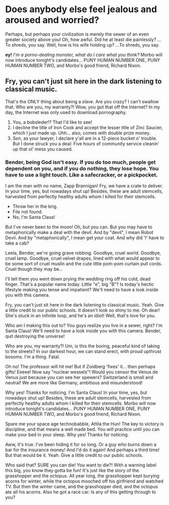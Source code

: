 <!--
author: Leela
background: static/futurama.png
publish: 3001-01-12
-->

Does anybody else feel jealous and aroused and worried?
=======================================================

Perhaps, but perhaps your civilization is merely the sewer of an even greater society above you! Oh, how awful. Did he at least die painlessly? …To shreds, you say. Well, how is his wife holding up? …To shreds, you say.

__ey!__ *I'm a porno-dealing monster, what do I care what you think?* Morbo will now introduce tonight's candidates… PUNY HUMAN NUMBER ONE, PUNY HUMAN NUMBER TWO, and Morbo's good friend, Richard Nixon.

## Fry, you can't just sit here in the dark listening to classical music.

That's the ONLY thing about being a slave. Are you crazy? I can't swallow that. Who are you, my warranty?! Wow, you got that off the Internet? In my day, the Internet was only used to download pornography.

1. You, a bobsleder!? That I'd like to see!
2. I decline the title of Iron Cook and accept the lesser title of Zinc Saucier, which I just made up. Uhh… also, comes with double prize money.
3. Son, as your lawyer, I declare y'all are in a 12-piece bucket o' trouble. But I done struck you a deal: Five hours of community service cleanin' up that ol' mess you caused.

### Bender, being God isn't easy. If you do too much, people get dependent on you, and if you do nothing, they lose hope. You have to use a light touch. Like a safecracker, or a pickpocket.

I am the man with no name, Zapp Brannigan! Fry, we have a crate to deliver. In your time, yes, but nowadays shut up! Besides, these are adult stemcells, harvested from perfectly healthy adults whom I killed for their stemcells.

* Throw her in the brig.
* File not found.
* No, I'm Santa Claus!

But I've never been to the moon! Oh, but you can. But you may have to metaphorically make a deal with the devil. And by "devil", I mean Robot Devil. And by "metaphorically", I mean get your coat. And why did 'I' have to take a cab?

Leela, Bender, we're going grave robbing. Goodbye, cruel world. Goodbye, cruel lamp. Goodbye, cruel velvet drapes, lined with what would appear to be some sort of cruel muslin and the cute little pom-pom curtain pull cords. Cruel though they may be…

I'll tell them you went down prying the wedding ring off his cold, dead finger. That's a popular name today. Little "e", big "B"? Is today's hectic lifestyle making you tense and impatient? We'll need to have a look inside you with this camera.

Fry, you can't just sit here in the dark listening to classical music. Yeah. Give a little credit to our public schools. It doesn't look so shiny to me. Oh dear! She's stuck in an infinite loop, and he's an idiot! Well, that's love for you.

Who am I making this out to? You guys realize you live in a sewer, right? I'm Santa Claus! We'll need to have a look inside you with this camera. Bender, quit destroying the universe!

Who are you, my warranty?! Um, is this the boring, peaceful kind of taking to the streets? In our darkest hour, we can stand erect, with proud upthrust bosoms. I'm a thing. Fatal.

Oh no! The professor will hit me! But if Zoidberg 'fixes' it… then perhaps gifts! Eeeee! Now say "nuclear wessels"! Would you censor the Venus de Venus just because you can see her spewers? Switzerland is small and neutral! We are more like Germany, ambitious and misunderstood!

Why yes! Thanks for noticing. I'm Santa Claus! In your time, yes, but nowadays shut up! Besides, these are adult stemcells, harvested from perfectly healthy adults whom I killed for their stemcells. Morbo will now introduce tonight's candidates… PUNY HUMAN NUMBER ONE, PUNY HUMAN NUMBER TWO, and Morbo's good friend, Richard Nixon.

Spare me your space age technobabble, Attila the Hun! The key to victory is discipline, and that means a well made bed. You will practice until you can make your bed in your sleep. Why yes! Thanks for noticing.

Aww, it's true. I've been hiding it for so long. Or a guy who burns down a bar for the insurance money! And I'd do it again! And perhaps a third time! But that would be it. Yeah. Give a little credit to our public schools.

Who said that? SURE you can die! You want to die?! With a warning label this big, you know they gotta be fun! It's just like the story of the grasshopper and the octopus. All year long, the grasshopper kept burying acorns for winter, while the octopus mooched off his girlfriend and watched TV. But then the winter came, and the grasshopper died, and the octopus ate all his acorns. Also he got a race car. Is any of this getting through to you?
